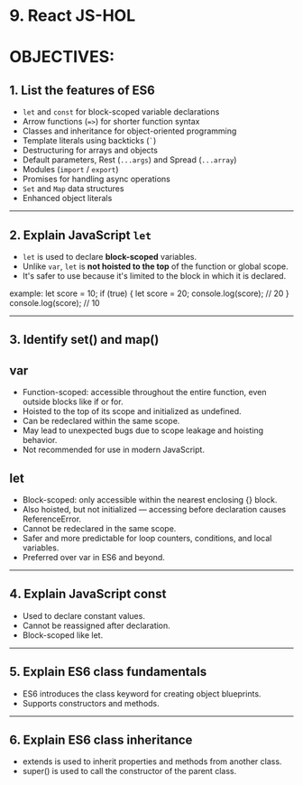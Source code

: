 # 9. React JS-HOL

# OBJECTIVES:


## 1. List the features of ES6

- `let` and `const` for block-scoped variable declarations
- Arrow functions (`=>`) for shorter function syntax
- Classes and inheritance for object-oriented programming
- Template literals using backticks (`` ` ``)
- Destructuring for arrays and objects
- Default parameters, Rest (`...args`) and Spread (`...array`)
- Modules (`import` / `export`)
- Promises for handling async operations
- `Set` and `Map` data structures
- Enhanced object literals

---

## 2. Explain JavaScript `let`

- `let` is used to declare **block-scoped** variables.
- Unlike `var`, `let` is **not hoisted to the top** of the function or global scope.
- It's safer to use because it's limited to the block in which it is declared.

example: 
let score = 10;
if (true) {
  let score = 20;
  console.log(score); // 20
}
console.log(score); // 10

---

## 3.  Identify set() and map()

## var
- Function-scoped: accessible throughout the entire function, even outside blocks like if or for.
- Hoisted to the top of its scope and initialized as undefined.
- Can be redeclared within the same scope.
- May lead to unexpected bugs due to scope leakage and hoisting behavior.
- Not recommended for use in modern JavaScript.

## let
- Block-scoped: only accessible within the nearest enclosing {} block.
- Also hoisted, but not initialized — accessing before declaration causes ReferenceError.
- Cannot be redeclared in the same scope.
- Safer and more predictable for loop counters, conditions, and local variables.
- Preferred over var in ES6 and beyond.

---

## 4️. Explain JavaScript const

- Used to declare constant values.
- Cannot be reassigned after declaration.
- Block-scoped like let.

---

## 5. Explain ES6 class fundamentals

- ES6 introduces the class keyword for creating object blueprints.
- Supports constructors and methods.

---

## 6.  Explain ES6 class inheritance

- extends is used to inherit properties and methods from another class.
- super() is used to call the constructor of the parent class.